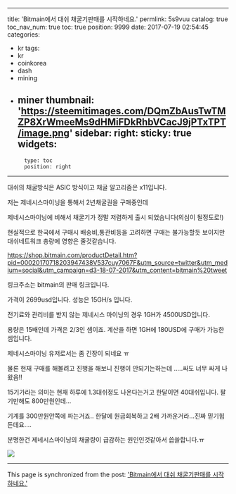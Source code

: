
---
title: 'Bitmain에서 대쉬 채굴기판매를 시작하네요.'
permlink: 5s9vuu
catalog: true
toc_nav_num: true
toc: true
position: 9999
date: 2017-07-19 02:54:45
categories:
- kr
tags:
- kr
- coinkorea
- dash
- mining
- miner
thumbnail: 'https://steemitimages.com/DQmZbAusTwTMZP8XrWmeeMs9dHMiFDkRhbVCacJ9jPTxTPT/image.png'
sidebar:
    right:
        sticky: true
widgets:
    -
        type: toc
        position: right
---


대쉬의 채굴방식은 ASIC 방식이고 채굴 알고리즘은 x11입니다.

저는 제네시스마이닝을 통해서 2년채굴권을 구매중인데

제네시스마이닝에 비해서 채굴기가 정말 저렴하게 출시 되었습니다(의심이 될정도로!)

현실적으로 한국에서 구매시 배송비,통관비등을 고려하면 구매는 불가능할듯 보이지만 대쉬네트워크 총량에 영향은 줄것같습니다.

https://shop.bitmain.com/productDetail.htm?pid=00020170718203947438V537cuy7067F&utm_source=twitter&utm_medium=social&utm_campaign=d3-18-07-2017&utm_content=bitmain%20tweet

링크주소는 bitmain의 판매 링크입니다.

가격이 2699usd입니다.
성능은 15GH/s 입니다.

전기료와 관리비를 받지 않는 제네시스 마이닝의 경우 1GH가 4500USD입니다. 

용량은 15배인데 가격은 2/3인 셈이죠. 계산을 하면 1GH에 180USD에 구매가 가능한셈입니다.

제네시스마이닝 유저로서는 좀 긴장이 되네요 ㅠ

물론 현재 구매를 해볼려고 진행을 해보니 진행이 안되기는하는데 .....싸도 너무 싸게 나왔음!!

15기가라는 의미는 현재 하루에 1.3대쉬정도 나온다는거고 한달이면 40대쉬입니다. 팔기만해도 800만원인데...

기계를 300만원안쪽에 파는거죠.. 한달에 원금회복하고 2배 가까운거라...진짜 믿기힘든데요....

분명한건 제네시스마이닝의 채굴량이 급감하는 원인인것같아서 씁쓸합니다.ㅠ

![](https://steemitimages.com/DQmZbAusTwTMZP8XrWmeeMs9dHMiFDkRhbVCacJ9jPTxTPT/image.png)

- - -

This page is synchronized from the post: ['Bitmain에서 대쉬 채굴기판매를 시작하네요.'](https://steemit.com/@virus707/5s9vuu)
